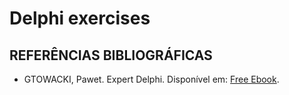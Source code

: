 # Delphi exercises
## REFERÊNCIAS BIBLIOGRÁFICAS 

 -  GTOWACKI, Pawet. Expert Delphi. Disponível em: [Free Ebook](https://www.packtpub.com/free-ebook/expert-delphi/9781786460165).
